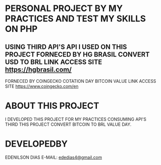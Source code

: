 # PERSONAL PROJECT BY MY PRACTICES AND TEST MY SKILLS ON PHP

 USING THIRD API'S
 API I USED ON THIS PROJECT
   FORNECED BY HG BRASIL
   CONVERT USD TO BRL
   LINK ACCESS SITE https://hgbrasil.com/
   ------------------------------------------------
   FORNECED BY COINGECKO
   COTATION DAY BITCOIN VALUE
   LINK ACCESS SITE https://www.coingecko.com/en
   
# ABOUT THIS PROJECT
  I DEVELOPED THIS PROJECT FOR MY PRACTICES CONSUMING API'S THIRD
  THIS PROJECT CONVERT BITCOIN TO BRL VALUE DAY.

# DEVELOPEDBY
  EDENILSON DIAS
  E-MAIL: ededias4@gmail.com
